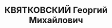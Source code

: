 ---
title: КВЯТКОВСКИЙ Георгий Михайлович
description: "1899 р. народження, м. Київ, українець, із селян, освіта початкова.\
  \ Проживав у м. Вознесенську. Військовослужбовець. \n  Заарештований 05.11.1937\
  \ р. Вироком Військової Колегії Верховного Суду СРСР від 28.12.1937 року засуджений\
  \ до розстрілу з конфіскацією майна. Страчений 28.12.1937 р. \n  Реабілітований\
  \ у 1957 р. Місце поховання невідомо."
---